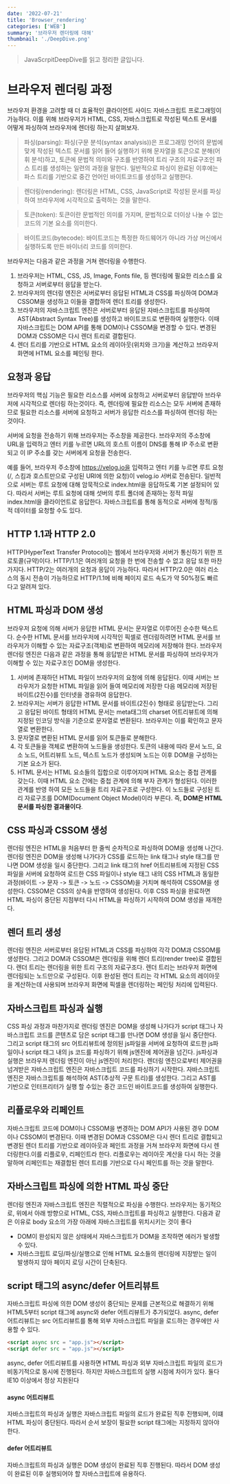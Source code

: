 ```yaml
---
date: '2022-07-21'
title: 'Browser_rendering'
categories: ['WEB']
summary: '브라우저 렌더링에 대해'
thumbnail: './DeepDive.png'
---
```

> JavaScrpitDeepDive를 읽고 정리한 글입니다.

# 브라우저 렌더링 과정
브라우저 환경을 고려할 때 더 효율적인 클라이언트 사이드 자바스크립트 프로그래밍이 가능하다.
이를 위해 브라우저가 HTML, CSS, 자바스크립트로 작성된 텍스트 문서를 어떻게 파싱하여 브라우저에 렌더링 하는지 살펴보자.
> 파싱(parsing):
파싱(구문 분석(syntax analysis))은 프로그래밍 언어의 문법에 맞게 작성된 텍스트 문서를 읽어 들어 실행하기 위해 문자열을 토큰으로 분해(어휘 분석)하고, 토큰에 문법적 의미와 구조를 반영하여 트리 구조의 자료구조인 파스 트리를 생성하는 일련의 과정을 말한다.
일반적으로 파싱이 완료된 이후에는 파스 트리를 기반으로 중간 언어인 바이트코드를 생성하고 실행한다.

> 렌더링(rendering):
렌더링은 HTML, CSS, JavaScript로 작성된 문서를 파싱하여 브라우저에 시각적으로 출력하는 것을 말한다.

> 토큰(token):
토큰이란 문법적인 의미를 가지며, 문법적으로 더이상 나눌 수 없는 코드의 기본 요소를 의미한다.

> 바이트코드(bytecode):
바이트코드는 특정한 하드웨어가 아니라 가상 머신에서 실행하도록 만든 바이너리 코드를 의미한다.

브라우저는 다음과 같은 과정을 거쳐 렌더링을 수행한다.
1. 브라우저는 HTML, CSS, JS, Image, Fonts file, 등 렌더링에 필요한 리소스를 요청하고 서버로부터 응답을 받는다.
2. 브라우저의 렌더링 엔진은 서버로부터 응답된 HTML과 CSS를 파싱하여 DOM과 CSSOM을 생성하고 이들을 결합하여 렌더 트리를 생성한다.
3. 브라우저의 자바스크립트 엔진은 서버로부터 응답된 자바스크립트를 파싱하여 AST(Abstract Syntax Tree)를 생성하고 바이트코드로 변환하여 실행한다. 이때 자바스크립트는 DOM API를 통해 DOM이나 CSSOM을 변경할 수 있다. 변경된 DOM과 CSSOM은 다시 렌더 트리로 결합된다.
4. 렌더 트리를 기반으로 HTML 요소의 레이아웃(위치와 크기)을 계산하고 브라우저 화면에 HTML 요소를 페인팅 한다.

## 요청과 응답
브라우저의 핵심 기능은 필요한 리소스를 서버에 요청하고 서버로부터 응답받아 브라우저에 시각적으로 렌더링 하는것이다. 즉, 렌더링에 필요한 리소스는 모두 서버에 존재하므로 필요한 리소스를 서버에 요청하고 서버가 응답한 리소스를 파싱하여 렌더링 하는 것이다.

서버에 요청을 전송하기 위해 브라우저는 주소창을 제공한다. 브라우저의 주소창에 URL을 입력하고 엔터 키를 누르면 URL의 호스트 이름이 DNS를 통해 IP 주소로 변환되고 이 IP 주소를 갖는 서버에게 요청을 전송한다.

예를 들어, 브라우저 주소창에 https://velog.io을 입력하고 엔터 키를 누르면 루트 요청(/, 스킴과 호스트만으로 구성된 URI에 의한 요청)이 velog.io 서버로 전송된다. 일반적으로 서버는 루트 요청에 대해 암묵적으로 index.html을 응답하도록 기본 설정되어 있다. 따라서 서버는 루트 요청에 대해 섯버의 루트 폴더에 존재하는 정적 파일 index.html을 클라이언트로 응답한다. 자바스크립트를 통해 동적으로 서버에 정적/동적 데이터를 요청할 수도 있다.

## HTTP 1.1과 HTTP 2.0
HTTP(HyperText Transfer Protocol)는 웹에서 브라우저와 서버가 통신하기 위한 프로토콜(규약)이다.
HTTP/1.1은 여러개의 요청을 한 번에 전송할 수 없고 응답 또한 마찬가지다. 
HTTP/2는 여러개의 요청과 응답이 가능하다. 따라서 HTTP/2.0은 여러 리소스의 동시 전송이 가능하므로 HTTP/1.1에 비해 페이지 로드 속도가 약 50%정도 빠르다고 알려져 있다.

## HTML 파싱과 DOM 생성
브라우저 요청에 의해 서버가 응답한 HTML 문서는 문자열로 이루어진 순수한 텍스트다. 순수한 HTML 문서를 브라우저에 시각적인 픽셀로 렌더링하려면 HTML 문서를 브라우저가 이해할 수 있는 자료구조(객체)로 변환하여 메모리에 저장해야 한다.
브라우저 렌더링 엔진은 다음과 같은 과정을 통해 응답받은 HTML 문서를 파싱하여 브라우저가 이해할 수 있는 자료구조인 DOM을 생성한다.
1. 서버에 존재하던 HTML 파일이 브라우저의 요청에 의해 응답된다. 이때 서버는 브라우저가 요청한 HTML 파일을 읽어 들여 메모리에 저장한 다음 메모리에 저장된 바이트(2진수)를 인터넷을 경유하여 응답한다.
2. 브라우저는 서버가 응답한 HTML 문서를 바이트(2진수) 형태로 응답받는다. 그리고 응답된 바이트 형태의 HTML 문서는 meta태그의 charset 어트리뷰트에 의해 지정된 인코딩 방식을 기준으로 문자열로 변환된다. 브라우저는 이를 확인하고 문자열로 변환한다.
3. 문자열로 변환된 HTML 문서를 읽어 토큰들로 분해한다.
4. 각 토큰들을 객체로 변환하여 노드들을 생성한다. 토큰의 내용에 따라 문서 노드, 요소 노드, 어트리뷰트 노드, 텍스트 노드가 생성되며 노드는 이후 DOM을 구성하는 기본 요소가 된다.
5. HTML 문서는 HTML 요소들의 집합으로 이루어지며 HTML 요소는 중첩 관계를 갖는다. 이때 HTML 요소 간에는 중첩 관계에 의해 부자 관계가 형성된다. 이러한 관계를 반영 하여 모든 노드들을 트리 자료구조로 구성한다. 이 노드들로 구성된 트리 자료구조를 DOM(Document Object Model)이라 부른다.
즉, **DOM은 HTML 문서를 파싱한 결과물이다**.

## CSS 파싱과 CSSOM 생성
렌더링 엔진은 HTML을 처음부터 한 줄씩 순차적으로 파싱하여 DOM을 생성해 나간다.
렌더링 엔진은 DOM을 생성해 나가다가 CSS를 로드하는 link 태그나 style 태그를 만나면 
DOM 생성을 일시 중단한다. 그리고 link 태그의 href 어트리뷰트에 지정된 CSS 파일을 서버에 요청하여 로드한 CSS 파일이나 style 태그 내의 CSS HTML과 동일한 과정(바이트 -> 문자 -> 토큰 -> 노드 -> CSSOM)을 거치며 해석하여 CSSOM을 생성한다. CSSOM은 CSS의 상속을 반영하여 생성된다. 이후 CSS 파싱을 완료하면 HTML 파싱이 중단된 지점부터 다시 HTML을 파싱하기 시작하여 DOM 생성을 재개한다.

## 렌더 트리 생성
렌더링 엔진은 서버로부터 응답된 HTML과 CSS를 파싱하여 각각 DOM과 CSSOM를 생성한다. 그리고 DOM과 CSSOM은 렌더링을 위해 렌더 트리(render tree)로 결합된다.
렌더 트리는 렌더링을 위한 트리 구조의 자료구조다. 렌더 트리는 브라우저 화면에 렌더링되는 노드만으로 구성된다. 이후 완성된 렌더 트리는 각 HTML 요소의 레이아웃을 계산하는데 사용되며 브라우저 화면에 픽셀을 렌더링하는 페인팅 처리에 입력된다.

## 자바스크립트 파싱과 실행
CSS 파싱 과정과 마찬가지로 렌더링 엔진은 DOM을 생성해 나가다가 script 태그나 자바스크립트 코드를 콘텐츠로 담은 script 태그를 만나면 DOM 생성을 일시 중단한다.
그리고 script 태그의 src 어트리뷰트에 정의된 js파일을 서버에 요청하여 로드한 js파일이나 script 태그 내의 js 코드를 파싱하기 위해 js엔진에 제어권을 넘긴다.
js파싱과 실행은 브라우저 렌더링 엔진이 아닌 js엔진이 처리한다.
렌더링 엔진으로부터 제어권을 넘겨받은 자바스크립트 엔진은 자바스크립트 코드를 파싱하기 시작한다. 자바스크립트 엔진은 자바스크립트를 해석하여 AST(추상적 구문 트리)를 생성한다.
그리고 AST를 기반으로 인터프리터가 실행 할 수있는 중간 코드인 바이트코드를 생성하여 실행한다.

## 리플로우와 리페인트
자바스크립트 코드에 DOM이나 CSSOM을 변경하는 DOM API가 사용된 경우 DOM이나 CSSOM이 변경된다.
이때 변경된 DOM과 CSSOM은 다시 렌더 트리로 결합되고 변경된 렌더 트리를 기반으로 레이아웃과 페인트 과정을 거쳐 브라우저 화면에 다시 렌더링한다.이를 리플로우, 리페인트라 한다.
리플로우는 레이아웃 계산을 다시 하는 것을 말하며 리페인트는 재결합된 렌더 트리를 기반으로 다시 페인트를 하는 것을 말한다.

## 자바스크립트 파싱에 의한 HTML 파싱 중단
렌더링 엔진과 자바스크립트 엔진은 직렬적으로 파싱을 수행한다.
브라우저는 동기적으로, 위에서 아래 방향으로 HTML, CSS, 자바스크립트를 파싱하고 실행한다.
다음과 같은 이유로 body 요소의 가장 아래에 자바스크립트를 위치시키는 것이 좋다
- DOM이 완성되지 않은 상태에서 자바스크립트가 DOM을 조작하면 에러가 발생할 수 있다.
- 자바스크립트 로딩/파싱/실행으로 인해 HTML 요소들의 렌더링에 지장받는 일이 발생하지 않아 페이지 로딩 시간이 단축된다.

## script 태그의 async/defer 어트리뷰트
자바스크립트 파싱에 의한 DOM 생성이 중단되는 문제를 근본적으로 해결하기 위해 HTML5부터 script 태그에 async와 defer 어트리뷰트가 추가되었다.
async, defer 어트리뷰트는 src 어트리뷰트를 통해 외부 자바스크립트 파일을 로드하는 경우에만 사용할 수 있다.
```html
<script async src = "app.js"></script>
<script defer src = "app.js"></script>
```
async, defer 어트리뷰트를 사용하면 HTML 파싱과 외부 자바스크립트 파일의 로드가 비동기적으로 동시에 진행된다. 하지만 자바스크립트의 실행 시점에 차이가 있다.
둘다 IE10 이상에서 정상 지원된다

#### async 어트리뷰트
자바스크립트의 파싱과 실행은 자바스크립트 파일의 로드가 완료된 직후 진행되며, 이떄 HTML 파싱이 중단된다.
따라서 순서 보장이 필요한 script 태그에는 지정하지 않아야 한다.

#### defer 어트리뷰트
자바스크립트의 파싱과 실행은 DOM 생성이 완료된 직후 진행된다.
따라서 DOM 생성이 완료된 이후 실행되어야 할 자바스크립트에 유용하다.
